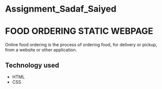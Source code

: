 # Assignment_Sadaf_Saiyed
# FOOD ORDERING STATIC WEBPAGE
Online food ordering is the process of ordering food, for delivery or pickup, from a website or other application.
## Technology used
* HTML
* CSS
